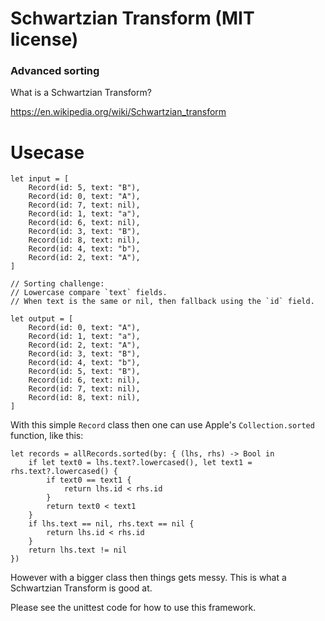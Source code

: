 # Schwartzian Transform (MIT license)

### Advanced sorting 

What is a Schwartzian Transform?

https://en.wikipedia.org/wiki/Schwartzian_transform


# Usecase

    let input = [
        Record(id: 5, text: "B"),
        Record(id: 0, text: "A"),
        Record(id: 7, text: nil),
        Record(id: 1, text: "a"),
        Record(id: 6, text: nil),
        Record(id: 3, text: "B"),
        Record(id: 8, text: nil),
        Record(id: 4, text: "b"),
        Record(id: 2, text: "A"),
    ]
    
    // Sorting challenge:
    // Lowercase compare `text` fields.
    // When text is the same or nil, then fallback using the `id` field.
    
    let output = [
        Record(id: 0, text: "A"),
        Record(id: 1, text: "a"),
        Record(id: 2, text: "A"),
        Record(id: 3, text: "B"),
        Record(id: 4, text: "b"),
        Record(id: 5, text: "B"),
        Record(id: 6, text: nil),
        Record(id: 7, text: nil),
        Record(id: 8, text: nil),
    ]


With this simple `Record` class then one can use Apple's `Collection.sorted` function, like this:

    let records = allRecords.sorted(by: { (lhs, rhs) -> Bool in
        if let text0 = lhs.text?.lowercased(), let text1 = rhs.text?.lowercased() {
            if text0 == text1 {
                return lhs.id < rhs.id
            }
            return text0 < text1
        }
        if lhs.text == nil, rhs.text == nil {
            return lhs.id < rhs.id
        }
        return lhs.text != nil
    })

However with a bigger class then things gets messy. This is what a Schwartzian Transform is good at.

Please see the unittest code for how to use this framework.
